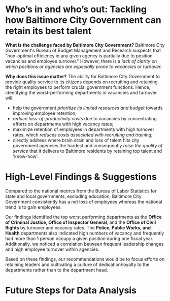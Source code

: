 # Who’s in and who’s out: Tackling how Baltimore City Government can retain its best talent 

**What is the challenge faced by Baltimore City Government?**
Baltimore City Government's Bureau of Budget Management and Research suspects that "non-optimal efficiency in any given agency is partially due to position vacancies and employee turnover." However, there is a *lack of clarity on which positions or agencies are especially prone to vacancies or turnover.* 

**Why does this issue matter?**
The ability for Baltimore City Government to provide quality service to its citizens depends on recruiting and retaining the right employees to perform crucial government functions. Hence, identifying the worst-performing departments in vacancies and turnover will:
* help the government _prioritize its limited resources and budget_ towards improving employee retention; 
* _reduce loss-of-productivity costs_ due to vacancies by concentrating efforts on departments with high vacancy rates;
* maximize retention of employees in departments with high turnover rates, which _reduces costs associated with recruiting and training_;
* directly address where brain drain and loss of talent hits city government agencies the hardest and consequently _raise the quality of service_ that it delivers to Baltimore residents by retaining top talent and 'know-how'.

# High-Level Findings & Suggestions

Compared to the national metrics from the Bureau of Labor Statistics for state and local governments, excluding education, Baltimore City Government consistently has a net loss of employees whereas the national trend is to gain employees.




Our findings identified the top worst performing departments as the **Office of Criminal Justice, Office of Inspector General**, and the **Office of Civil Rights** by turnover and vacancy rates. The **Police, Public Works, and Health** departments also indicated high numbers of vacancy and frequently had more than 1 person occupy a given position during one fiscal year.
Additionally, we noticed a correlation between frequent leadership changes and high employee turnover within agencies. 

Based on these findings, our recommendations would be to focus efforts on retaining leaders and cultivating a culture of dedication/loyalty to the departments rather than to the department head.

# Future Steps for Data Analysis

